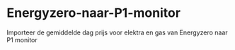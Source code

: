 # Energyzero-naar-P1-monitor
Importeer de gemiddelde dag prijs voor elektra en gas van Energyzero naar P1 monitor
